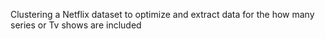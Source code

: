 Clustering a Netflix dataset to optimize and extract data for the how many series or Tv shows are included 
